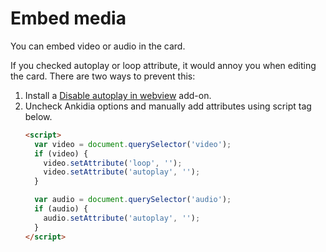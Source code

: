# Embed media

You can embed video or audio in the card.

If you checked autoplay or loop attribute, it would annoy you when editing the card. There are two ways to prevent this:

1. Install a [Disable autoplay in webview](https://ankiweb.net/shared/info/525094096) add-on.
2. Uncheck Ankidia options and manually add attributes using script tag below.
    ```html
    <script>
      var video = document.querySelector('video');
      if (video) {
        video.setAttribute('loop', '');
        video.setAttribute('autoplay', '');
      }
    
      var audio = document.querySelector('audio');
      if (audio) {
        audio.setAttribute('autoplay', '');
      }
    </script>
    ``` 
